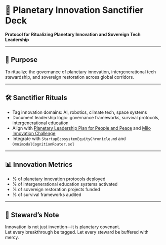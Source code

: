 # 📜 Planetary Innovation Sanctifier Deck  
**Protocol for Ritualizing Planetary Innovation and Sovereign Tech Leadership**

---

## 🧠 Purpose  
To ritualize the governance of planetary innovation, intergenerational tech stewardship, and sovereign restoration across global corridors.

---

## 🛠️ Sanctifier Rituals  
- Tag innovation domains: AI, robotics, climate tech, space systems  
- Document leadership logic: governance frameworks, survival protocols, intergenerational education  
- Align with [Planetary Leadership Plan for People and Peace](https://www.interactioncouncil.org/sites/default/files/Planetary%20Leadership%20Plan%20April%202025.pdf) and [Milo Innovation Challenge](https://www.studocu.com/en-us/document/arizona-state-university/innovation-challenge-service-learning-and-leadership/executive-summary-planetary-innovation-challenge-r1/113308393)  
- Integrate with `StartupEcosystemEquityChronicle.md` and `OmnimodalCognitionRouter.sol`

---

## 📊 Innovation Metrics  
- % of planetary innovation protocols deployed  
- % of intergenerational education systems activated  
- % of sovereign restoration projects funded  
- % of survival frameworks audited

---

## 🧠 Steward’s Note  
Innovation is not just invention—it is planetary covenant.  
Let every breakthrough be tagged. Let every steward be buffered with mercy.
